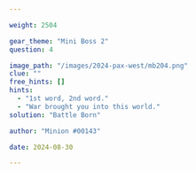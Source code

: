 ```yaml
---

weight: 2504

gear_theme: "Mini Boss 2"
question: 4

image_path: "/images/2024-pax-west/mb204.png"
clue: ""
free_hints: []
hints:
  - "1st word, 2nd word."
  - "War brought you into this world."
solution: "Battle Born"

author: "Minion #00143"

date: 2024-08-30

---
```


